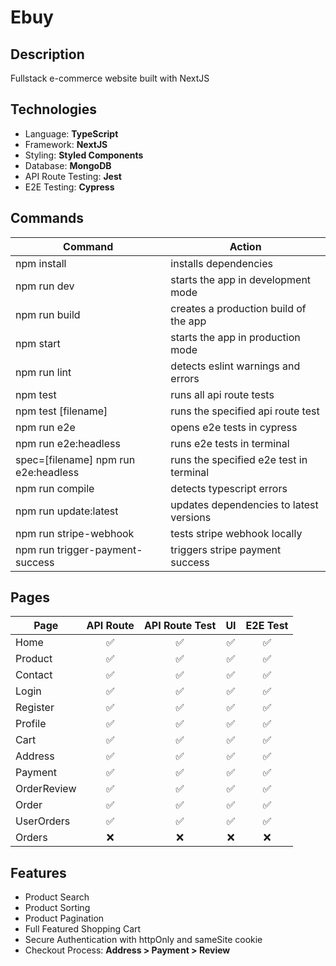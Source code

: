 # Ebuy

## Description

Fullstack e-commerce website built with NextJS

## Technologies

- Language: **TypeScript**
- Framework: **NextJS**
- Styling: **Styled Components**
- Database: **MongoDB**
- API Route Testing: **Jest**
- E2E Testing: **Cypress**

## Commands

| Command                              | Action                                  |
| ------------------------------------ | --------------------------------------- |
| npm install                          | installs dependencies                   |
| npm run dev                          | starts the app in development mode      |
| npm run build                        | creates a production build of the app   |
| npm start                            | starts the app in production mode       |
| npm run lint                         | detects eslint warnings and errors      |
| npm test                             | runs all api route tests                |
| npm test [filename]                  | runs the specified api route test       |
| npm run e2e                          | opens e2e tests in cypress              |
| npm run e2e:headless                 | runs e2e tests in terminal              |
| spec=[filename] npm run e2e:headless | runs the specified e2e test in terminal |
| npm run compile                      | detects typescript errors               |
| npm run update:latest                | updates dependencies to latest versions |
| npm run stripe-webhook               | tests stripe webhook locally            |
| npm run trigger-payment-success      | triggers stripe payment success         |

## Pages

| Page        | API Route | API Route Test | UI  | E2E Test |
| ----------- | :-------: | :------------: | :-: | :------: |
| Home        |    ✅     |       ✅       | ✅  |    ✅    |
| Product     |    ✅     |       ✅       | ✅  |    ✅    |
| Contact     |    ✅     |       ✅       | ✅  |    ✅    |
| Login       |    ✅     |       ✅       | ✅  |    ✅    |
| Register    |    ✅     |       ✅       | ✅  |    ✅    |
| Profile     |    ✅     |       ✅       | ✅  |    ✅    |
| Cart        |    ✅     |       ✅       | ✅  |    ✅    |
| Address     |    ✅     |       ✅       | ✅  |    ✅    |
| Payment     |    ✅     |       ✅       | ✅  |    ✅    |
| OrderReview |    ✅     |       ✅       | ✅  |    ✅    |
| Order       |    ✅     |       ✅       | ✅  |    ✅    |
| UserOrders  |    ✅     |       ✅       | ✅  |    ✅    |
| Orders      |    ❌     |       ❌       | ❌  |    ❌    |

## Features

- Product Search
- Product Sorting
- Product Pagination
- Full Featured Shopping Cart
- Secure Authentication with httpOnly and sameSite cookie
- Checkout Process: **Address > Payment > Review**
